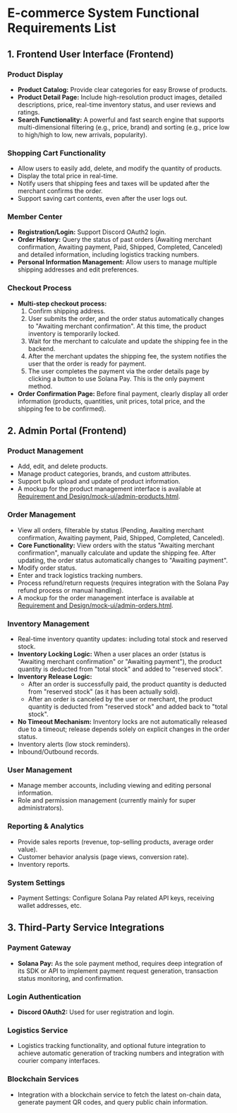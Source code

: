 # E-commerce System Functional Requirements List

## 1. Frontend User Interface (Frontend)

### Product Display
- **Product Catalog:** Provide clear categories for easy Browse of products.
- **Product Detail Page:** Include high-resolution product images, detailed descriptions, price, real-time inventory status, and user reviews and ratings.
- **Search Functionality:** A powerful and fast search engine that supports multi-dimensional filtering (e.g., price, brand) and sorting (e.g., price low to high/high to low, new arrivals, popularity).

### Shopping Cart Functionality
- Allow users to easily add, delete, and modify the quantity of products.
- Display the total price in real-time.
- Notify users that shipping fees and taxes will be updated after the merchant confirms the order.
- Support saving cart contents, even after the user logs out.

### Member Center
- **Registration/Login:** Support Discord OAuth2 login.
- **Order History:** Query the status of past orders (Awaiting merchant confirmation, Awaiting payment, Paid, Shipped, Completed, Canceled) and detailed information, including logistics tracking numbers.
- **Personal Information Management:** Allow users to manage multiple shipping addresses and edit preferences.

### Checkout Process
- **Multi-step checkout process:**
    1. Confirm shipping address.
    2. User submits the order, and the order status automatically changes to "Awaiting merchant confirmation". At this time, the product inventory is temporarily locked.
    3. Wait for the merchant to calculate and update the shipping fee in the backend.
    4. After the merchant updates the shipping fee, the system notifies the user that the order is ready for payment.
    5. The user completes the payment via the order details page by clicking a button to use Solana Pay. This is the only payment method.
- **Order Confirmation Page:** Before final payment, clearly display all order information (products, quantities, unit prices, total price, and the shipping fee to be confirmed).

## 2. Admin Portal (Frontend)

### Product Management
- Add, edit, and delete products.
- Manage product categories, brands, and custom attributes.
- Support bulk upload and update of product information.
- A mockup for the product management interface is available at [Requirement and Design/mock-ui/admin-products.html](./mock-ui/admin-products.html).

### Order Management
- View all orders, filterable by status (Pending, Awaiting merchant confirmation, Awaiting payment, Paid, Shipped, Completed, Canceled).
- **Core Functionality:** View orders with the status "Awaiting merchant confirmation", manually calculate and update the shipping fee. After updating, the order status automatically changes to "Awaiting payment".
- Modify order status.
- Enter and track logistics tracking numbers.
- Process refund/return requests (requires integration with the Solana Pay refund process or manual handling).
- A mockup for the order management interface is available at [Requirement and Design/mock-ui/admin-orders.html](./mock-ui/admin-orders.html).

### Inventory Management
- Real-time inventory quantity updates: including total stock and reserved stock.
- **Inventory Locking Logic:** When a user places an order (status is "Awaiting merchant confirmation" or "Awaiting payment"), the product quantity is deducted from "total stock" and added to "reserved stock".
- **Inventory Release Logic:**
    - After an order is successfully paid, the product quantity is deducted from "reserved stock" (as it has been actually sold).
    - After an order is canceled by the user or merchant, the product quantity is deducted from "reserved stock" and added back to "total stock".
- **No Timeout Mechanism:** Inventory locks are not automatically released due to a timeout; release depends solely on explicit changes in the order status.
- Inventory alerts (low stock reminders).
- Inbound/Outbound records.

### User Management
- Manage member accounts, including viewing and editing personal information.
- Role and permission management (currently mainly for super administrators).

### Reporting & Analytics
- Provide sales reports (revenue, top-selling products, average order value).
- Customer behavior analysis (page views, conversion rate).
- Inventory reports.

### System Settings
- Payment Settings: Configure Solana Pay related API keys, receiving wallet addresses, etc.

## 3. Third-Party Service Integrations

### Payment Gateway
- **Solana Pay:** As the sole payment method, requires deep integration of its SDK or API to implement payment request generation, transaction status monitoring, and confirmation.

### Login Authentication
- **Discord OAuth2:** Used for user registration and login.

### Logistics Service
- Logistics tracking functionality, and optional future integration to achieve automatic generation of tracking numbers and integration with courier company interfaces.

### Blockchain Services
- Integration with a blockchain service to fetch the latest on-chain data, generate payment QR codes, and query public chain information.
